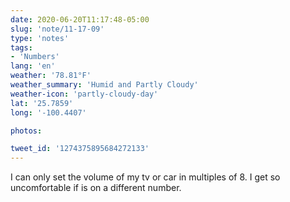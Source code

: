 ```yaml
---
date: 2020-06-20T11:17:48-05:00
slug: 'note/11-17-09'
type: 'notes'
tags:
- 'Numbers'
lang: 'en'
weather: '78.81°F'
weather_summary: 'Humid and Partly Cloudy'
weather-icon: 'partly-cloudy-day'
lat: '25.7859'
long: '-100.4407'

photos:

tweet_id: '1274375895684272133'
---
```

I can only set the volume of my tv or car in multiples of 8. I get so uncomfortable if is on a different number.